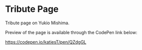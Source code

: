# Tribute Page
Tribute page on Yukio Mishima.

Preview of the page is available through the CodePen link below:

https://codepen.io/katiesT/pen/QZdgGL
